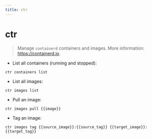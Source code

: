 ```yaml
---
title: ctr
---
```

# ctr

> Manage `containerd` containers and images.
> More information: <https://containerd.io>.

- List all containers (running and stopped):

`ctr containers list`

- List all images:

`ctr images list`

- Pull an image:

`ctr images pull {{image}}`

- Tag an image:

`ctr images tag {{source_image}}:{{source_tag}} {{target_image}}:{{target_tag}}`
